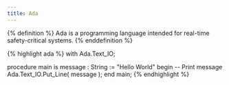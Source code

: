```yaml
---
title: Ada
---
```


{% definition %}
Ada is a programming language intended for real-time safety-critical systems.
{% enddefinition %}


{% highlight ada %}
with Ada.Text_IO;

procedure main is
	message : String := "Hello World"
begin
	-- Print message
	Ada.Text_IO.Put_Line( message );
end main;
{% endhighlight %}
